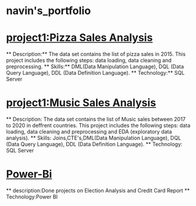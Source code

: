 # navin's_portfolio
# [project1:Pizza Sales Analysis](https://github.com/Naveen2890/SQL/blob/master/pizzas_slaes.sql)
** Description:** The data set contains the list of pizza sales in 2015. This project includes the following steps: data loading, data cleaning and preprocessing.
** Skills:** DML(Data Manipulation Language), DQL (Data Query Language), DDL (Data Definition Language).
** Technology:** SQL Server
# [project1:Music Sales Analysis](https://github.com/Naveen2890/SQL/blob/master/musicStore_analysis.sql)
** Description: The data set contains the list of Music sales between 2017 to 2020 in deffrent countries. This project includes the following steps: data loading, data cleaning and preprocessing and EDA (exploratory data analysis).
** Skills: Joins,CTE's,DML(Data Manipulation Language), DQL (Data Query Language), DDL (Data Definition Language).
** Technology: SQL Server
# [Power-Bi](https://github.com/Naveen2890/Poweri-Bi)
** description:Done projects on Election Analysis and Credit Card Report
** Technology:Power BI
